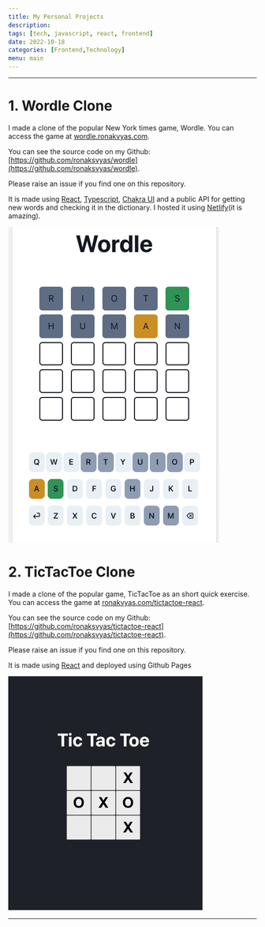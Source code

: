 ```yaml
---
title: My Personal Projects
description:
tags: [tech, javascript, react, frontend]
date: 2022-10-18
categories: [Frontend,Technology]
menu: main
---
```


---
# 1. Wordle Clone

I made a clone of the popular New York times game, Wordle. You can access the game at [wordle.ronakvyas.com](http://wordle.ronakvyas.com).

You can see the source code on my Github: [https://github.com/ronaksvyas/wordle](https://github.com/ronaksvyas/wordle). 

Please raise an issue if you find one on this repository.

It is made using [React](https://reactjs.org/), [Typescript](https://www.typescriptlang.org/), [Chakra UI](https://chakra-ui.com/) and a public API for getting new words and checking it in the dictionary. I hosted it using [Netlify](https://www.netlify.com/)(it is amazing). 

![](/images/wordle.png "Screenshot of the game")

# 2. TicTacToe Clone

I made a clone of the popular game, TicTacToe as an short quick exercise. You can access the game at [ronakvyas.com/tictactoe-react](https://ronakvyas.com/tictactoe-react/).

You can see the source code on my Github: [https://github.com/ronaksvyas/tictactoe-react](https://github.com/ronaksvyas/tictactoe-react). 

Please raise an issue if you find one on this repository.

It is made using [React](https://reactjs.org/) and deployed using Github Pages

![](/images/tictactoe.png "Screenshot of the game")

---


